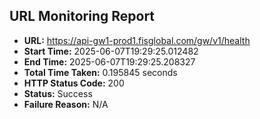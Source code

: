 ## URL Monitoring Report

- **URL:** https://api-gw1-prod1.fisglobal.com/gw/v1/health
- **Start Time:** 2025-06-07T19:29:25.012482
- **End Time:** 2025-06-07T19:29:25.208327
- **Total Time Taken:** 0.195845 seconds
- **HTTP Status Code:** 200
- **Status:** Success
- **Failure Reason:** N/A
